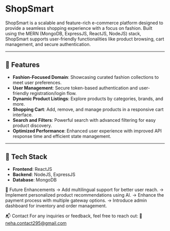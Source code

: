 # ShopSmart
ShopSmart is a scalable and feature-rich e-commerce platform designed to provide a seamless shopping experience with a focus on fashion. Built using the MERN (MongoDB, ExpressJS, ReactJS, NodeJS) stack, ShopSmart supports user-friendly functionalities like product browsing, cart management, and secure authentication.

---

## 🌟 Features
- **Fashion-Focused Domain**: Showcasing curated fashion collections to meet user preferences.
- **User Management**: Secure token-based authentication and user-friendly registration/login flow.
- **Dynamic Product Listings**: Explore products by categories, brands, and more.
- **Shopping Cart**: Add, remove, and manage products in a responsive cart interface.
- **Search and Filters**: Powerful search with advanced filtering for easy product discovery.
- **Optimized Performance**: Enhanced user experience with improved API response time and efficient state management.

---

## 🚀 Tech Stack
- **Frontend**: ReactJS  
- **Backend**: NodeJS, ExpressJS  
- **Database**: MongoDB  


📖 Future Enhancements
-> Add multilingual support for better user reach.
-> Implement personalized product recommendations using AI.
-> Enhance the payment process with multiple gateway options.
-> Introduce admin dashboard for inventory and order management.

📬 Contact
For any inquiries or feedback, feel free to reach out:
📧 neha.contact295@gmail.com
